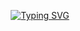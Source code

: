 <p align="center">
  <a href="https://git.io/typing-svg"><img src="https://readme-typing-svg.demolab.com?font=Fira+Code&pause=1000&color=039A27&background=000000&center=true&vCenter=true&width=430&lines=IT+and+Cybersecurity" alt="Typing SVG" /></a>
</p>
